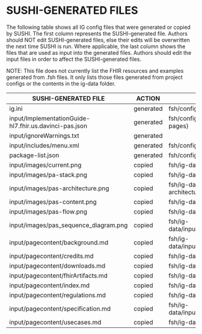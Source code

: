# SUSHI-GENERATED FILES #

The following table shows all IG config files that were generated or copied by SUSHI.  The first column
represents the SUSHI-generated file. Authors should NOT edit SUSHI-generated files, else their edits will
be overwritten the next time SUSHI is run. Where applicable, the last column shows the files that are used
as input into the generated files. Authors should edit the input files in order to affect the SUSHI-generated
files.

NOTE: This file does not currently list the FHIR resources and examples generated from .fsh files. It only
lists those files generated from project configs or the contents in the ig-data folder.

| SUSHI-GENERATED FILE                                   | ACTION    | INPUT FILE(S)                                     |
| ------------------------------------------------------ | --------- | ------------------------------------------------- |
| ig.ini                                                 | generated | fsh/config.yaml                                   |
| input/ImplementationGuide-hl7.fhir.us.davinci-pas.json | generated | fsh/config.yaml, {all input resources and pages}  |
| input/ignoreWarnings.txt                               | generated |                                                   |
| input/includes/menu.xml                                | generated | fsh/config.yaml                                   |
| package-list.json                                      | generated | fsh/config.yaml                                   |
| input/images/current.png                               | copied    | fsh/ig-data/input/images/current.png              |
| input/images/pa-stack.png                              | copied    | fsh/ig-data/input/images/pa-stack.png             |
| input/images/pas-architecture.png                      | copied    | fsh/ig-data/input/images/pas-architecture.png     |
| input/images/pas-content.png                           | copied    | fsh/ig-data/input/images/pas-content.png          |
| input/images/pas-flow.png                              | copied    | fsh/ig-data/input/images/pas-flow.png             |
| input/images/pas_sequence_diagram.png                  | copied    | fsh/ig-data/input/images/pas_sequence_diagram.png |
| input/pagecontent/background.md                        | copied    | fsh/ig-data/input/pagecontent/background.md       |
| input/pagecontent/credits.md                           | copied    | fsh/ig-data/input/pagecontent/credits.md          |
| input/pagecontent/downloads.md                         | copied    | fsh/ig-data/input/pagecontent/downloads.md        |
| input/pagecontent/fhirArtifacts.md                     | copied    | fsh/ig-data/input/pagecontent/fhirArtifacts.md    |
| input/pagecontent/index.md                             | copied    | fsh/ig-data/input/pagecontent/index.md            |
| input/pagecontent/regulations.md                       | copied    | fsh/ig-data/input/pagecontent/regulations.md      |
| input/pagecontent/specification.md                     | copied    | fsh/ig-data/input/pagecontent/specification.md    |
| input/pagecontent/usecases.md                          | copied    | fsh/ig-data/input/pagecontent/usecases.md         |